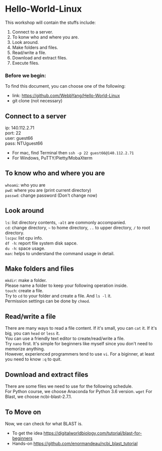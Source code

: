 # Hello-World-Linux
This workshop will contain the stuffs include:
1. Connect to a server.
2. To konw who and where you are.
3. Look around.
4. Make folders and files.
5. Read/write a file.
6. Download and extract files.
7. Execute files.

### Before we begin:
To find this document, you can choose one of the following:
* link: https://github.com/WebbYang/Hello-World-Linux
* git clone (not necessary)

## Connect to a server
ip: 140.112.2.71  
port: 22  
user: guest66  
pass: NTUguest66  
* For mac, find Terminal then `ssh -p 22 guest66@140.112.2.71` 
* For Windows, PuTTY/Pietty/MobaXterm 

## To know who and where you are
`whoami`: who you are  
`pwd`: where you are (print current directory)  
`passwd`: change password (Don't change now)

## Look around
`ls`: list directory contents, `-alt` are commonly accompanied.  
`cd`: change directory, `~` to home directory, `..` to upper directory, `/` to root directory.  
`lscpu`: list cpu info.  
`df -h`: report file system disk sapce.  
`du -h`: space usage.  
`man`: helps to understand the command usage in detail.

## Make folders and files
`mkdir`: make a folder.  
Please name a folder to keep your following operation inside.  
`touch`: create a file.  
Try to `cd` to your folder and create a file. And `ls -l` it.  
Permission settings can be done by `chmod`.  

## Read/write a file
There are many ways to read a file content. If it's small, you can `cat` it. If it's big, you can `head` or `less` it.  
You can use a friendly text editor to create/read/write a file.  
Try `nano` first. It's simple for beginners like myself since you don't need to memorize anything.  
However, experienced programmers tend to use `vi`. For a biginner, at least you need to know `:q` to quit.

## Download and extract files
There are some files we need to use for the following schedule.  
For Python course, we choose Anaconda for Python 3.6 version.
`wget`
For Blast, we choose ncbi-blast-2.7.1. 

## To Move on
Now, we can check for what BLAST is.  
* To get the idea https://digitalworldbiology.com/tutorial/blast-for-beginners
* Hands-on https://github.com/enormandeau/ncbi_blast_tutorial
